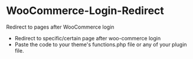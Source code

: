 # WooCommerce-Login-Redirect
Redirect to pages after WooCommerce login

- Redirect to specific/certain page after woo-commerce login
- Paste the code to your theme's functions.php file or any of your plugin file.

